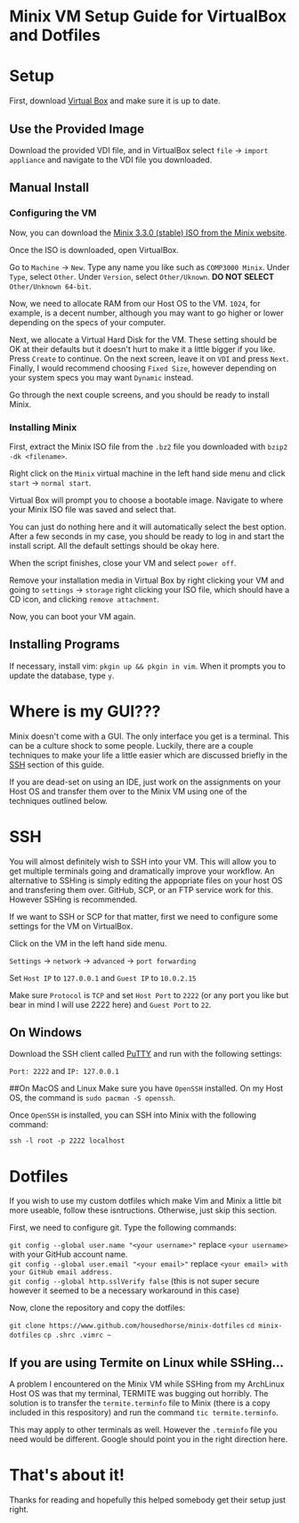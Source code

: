 # Minix VM Setup Guide for VirtualBox and Dotfiles

# Setup
First, download [Virtual Box](https://www.virtualbox.org/) and make sure it is up to date.

## Use the Provided Image
Download the provided VDI file, and in VirtualBox select `file` -> `import appliance` and navigate to the VDI file you downloaded.

## Manual Install
### Configuring the VM
Now, you can download the [Minix 3.3.0 (stable) ISO from the Minix website](https://wiki.minix3.org/doku.php?id=www:download:start).

Once the ISO is downloaded, open VirtualBox.

Go to `Machine` -> `New`. Type any name you like such as `COMP3000 Minix`. Under `Type`, select `Other`. Under `Version`, select
`Other/Uknown`. **DO NOT SELECT** `Other/Unknown 64-bit`.

Now, we need to allocate RAM from our Host OS to the VM. `1024`, for example, is a decent number, although you may want to go
higher or lower depending on the specs of your computer.

Next, we allocate a Virtual Hard Disk for the VM. These setting should be OK at their defaults but it doesn't hurt to make
it a little bigger if you like. Press `Create` to continue. On the next screen, leave it on `VDI` and press `Next`. Finally, I
would recommend choosing `Fixed Size`, however depending on your system specs you may want `Dynamic` instead.

Go through the next couple screens, and you should be ready to install Minix.

### Installing Minix

First, extract the Minix ISO file from the `.bz2` file you downloaded with `bzip2 -dk <filename>`.

Right click on the `Minix` virtual machine in the left hand side menu and click `start` -> `normal start`.

Virtual Box will prompt you to choose a bootable image. Navigate to where your Minix ISO file was saved and select that.

You can just do nothing here and it will automatically select the best option. After a few seconds in my case, you should
be ready to log in and start the install script. All the default settings should be okay here.

When the script finishes, close your VM and select `power off`.

Remove your installation media in Virtual Box by right clicking your VM and going to `settings` -> `storage` right clicking your ISO
file, which should have a CD icon, and clicking `remove attachment`.

Now, you can boot your VM again.

## Installing Programs

If necessary, install vim: `pkgin up && pkgin in vim`. When it prompts you to update the database, type `y`.

# Where is my GUI???
Minix doesn't come with a GUI. The only interface you get is a terminal. This can be a culture shock to some people.
Luckily, there are a couple techniques to make your life a little easier which are discussed briefly in the [SSH](#SSH) section
of this guide.

If you are dead-set on using an IDE, just work on the assignments on your Host OS and transfer them over to the Minix VM
using one of the techniques outlined below.

# SSH
You will almost definitely wish to SSH into your VM. This will allow you to get multiple terminals going and dramatically improve
your workflow. An alternative to SSHing is simply editing the appopriate files on your host OS and transfering them over. GitHub, SCP,
or an FTP service work for this. However SSHing is recommended.

If we want to SSH or SCP for that matter, first we need to configure some settings for the VM on VirtualBox.

Click on the VM in the left hand side menu.

`Settings` -> `network` -> `advanced` -> `port forwarding`

Set `Host IP` to `127.0.0.1` and `Guest IP` to `10.0.2.15`

Make sure `Protocol` is `TCP` and set `Host Port` to `2222` (or any port you like but bear in mind I will use 2222 here)
and `Guest Port` to `22`.

## On Windows
Download the SSH client called [PuTTY](https://www.putty.org/) and run with the following settings:

`Port: 2222` and `IP: 127.0.0.1`

##On MacOS and Linux
Make sure you have `OpenSSH` installed. On my Host OS, the command is `sudo pacman -S openssh`.

Once `OpenSSH` is installed, you can SSH into Minix with the following command:

`ssh -l root -p 2222 localhost`

# Dotfiles
If you wish to use my custom dotfiles which make Vim and Minix a little bit more useable, follow these isntructions.
Otherwise, just skip this section.

First, we need to configure git. Type the following commands:

`git config --global user.name "<your username>"` replace `<your username>` with your GitHub account name.\
`git config --global user.email "<your email>"` replace `<your email> with your GitHub email address.`\
`git config --global http.sslVerify false` (this is not super secure however it seemed to be a necessary workaround in this case)

Now, clone the repository and copy the dotfiles:

`git clone https://www.github.com/housedhorse/minix-dotfiles`
`cd minix-dotfiles`
`cp .shrc .vimrc ~`

## If you are using Termite on Linux while SSHing...
A problem I encountered on the Minix VM while SSHing from my ArchLinux Host OS was that my terminal,
TERMITE was bugging out horribly. The solution is to transfer the `termite.terminfo` file to Minix
(there is a copy included in this respository) and run the command `tic termite.terminfo`.

This may apply to other terminals as well. However the `.terminfo` file you need would be different.
Google should point you in the right direction here.

# That's about it!

Thanks for reading and hopefully this helped somebody get their setup just right.
